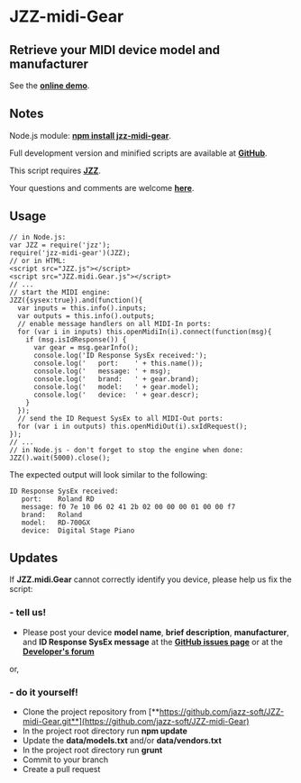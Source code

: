 # JZZ-midi-Gear

## Retrieve your MIDI device model and manufacturer

See the [**online demo**](https://jazz-soft.github.io/modules/gear/index.html).

## Notes

Node.js module: [**npm install jzz-midi-gear**](https://www.npmjs.com/package/jzz-midi-gear).

Full development version and minified scripts are available at [**GitHub**](https://github.com/jazz-soft/JZZ-midi-Gear).

This script requires [**JZZ**](https://github.com/jazz-soft/JZZ).

Your questions and comments are welcome [**here**](https://jazz-soft.org).

## Usage

    // in Node.js:
    var JZZ = require('jzz');
    require('jzz-midi-gear')(JZZ);
    // or in HTML:
    <script src="JZZ.js"></script>
    <script src="JZZ.midi.Gear.js"></script>
    // ...
    // start the MIDI engine:
    JZZ({sysex:true}).and(function(){
      var inputs = this.info().inputs;
      var outputs = this.info().outputs;
      // enable message handlers on all MIDI-In ports:
      for (var i in inputs) this.openMidiIn(i).connect(function(msg){
        if (msg.isIdResponse()) {
          var gear = msg.gearInfo();
          console.log('ID Response SysEx received:');
          console.log('   port:    ' + this.name());
          console.log('   message: ' + msg);
          console.log('   brand:   ' + gear.brand);
          console.log('   model:   ' + gear.model);
          console.log('   device:  ' + gear.descr);
        }
      });
      // send the ID Request SysEx to all MIDI-Out ports:
      for (var i in outputs) this.openMidiOut(i).sxIdRequest();
    });
    // ...
    // in Node.js - don't forget to stop the engine when done:
    JZZ().wait(5000).close();

The expected output will look similar to the following:

    ID Response SysEx received:
       port:    Roland RD
       message: f0 7e 10 06 02 41 2b 02 00 00 00 01 00 00 f7
       brand:   Roland
       model:   RD-700GX
       device:  Digital Stage Piano

## Updates

If **JZZ.midi.Gear** cannot correctly identify you device, please help us fix the script:

### - tell us!
* Please post your device **model name**, **brief description**, **manufacturer**, and **ID Response SysEx message**
at the [**GitHub issues page**](https://github.com/jazz-soft/JZZ-midi-Gear/issues)
or at the [**Developer's forum**](http://jazz-soft.org)

or,

### - do it yourself!
* Clone the project repository from [**https://github.com/jazz-soft/JZZ-midi-Gear.git**](https://github.com/jazz-soft/JZZ-midi-Gear)
* In the project root directory run **npm update**
* Update the **data/models.txt** and/or **data/vendors.txt**
* In the project root directory run **grunt**
* Commit to your branch
* Create a pull request

